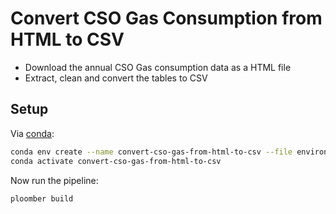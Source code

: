 # Convert CSO Gas Consumption from HTML to CSV

- Download the annual CSO Gas consumption data as a HTML file
- Extract, clean and convert the tables to CSV

## Setup

Via [conda](https://github.com/conda-forge/miniforge):

```bash
conda env create --name convert-cso-gas-from-html-to-csv --file environment.yml
conda activate convert-cso-gas-from-html-to-csv
```

Now run the pipeline:

```bash
ploomber build
```